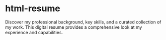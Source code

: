 # html-resume
Discover my professional background, key skills, and a curated collection of my work. This digital resume provides a comprehensive look at my experience and capabilities.
